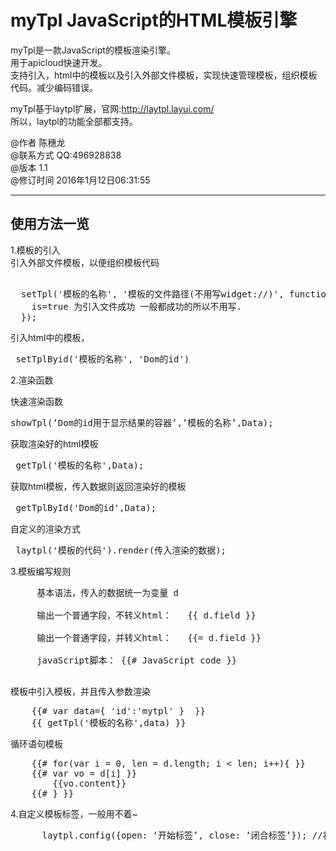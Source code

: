 <h1 id="mytpl-javascript的html模板引擎">myTpl JavaScript的HTML模板引擎</h1>

<p>myTpl是一款JavaScript的模板渲染引擎。 <br>
用于apicloud快速开发。 <br>
支持引入，html中的模板以及引入外部文件模板，实现快速管理模板，组织模板代码。减少编码错误。</p>

<p>myTpl基于laytpl扩展，官网:<a href="http://laytpl.layui.com/">http://laytpl.layui.com/</a> <br>
所以，laytpl的功能全部都支持。</p>

<p>@作者         陈穗龙 <br>
@联系方式       QQ:496928838 <br>
@版本             1.1 <br>
@修订时间       2016年1月12日06:31:55</p>

<hr>



<h2 id="使用方法一览">使用方法一览</h2>

<p>1.模板的引入 <br>
	引入外部文件模板，以便组织模板代码</p>

<pre> 
  setTpl('模板的名称', '模板的文件路径(不用写widget://)', function(is) {
	is=true 为引入文件成功 一般都成功的所以不用写.
  });
</pre>

<p>引入html中的模板，</p>

<pre> setTplByid('模板的名称', 'Dom的id') </pre>

<p>2.渲染函数 <br>
	 <p>快速渲染函数 </p>
	 <pre>showTpl(‘Dom的id用于显示结果的容器’,’模板的名称’,Data);</pre>

<p>获取渲染好的html模板</p>
 <pre> getTpl('模板的名称',Data); </pre>

 <p>获取html模板，传入数据则返回渲染好的模板</p>
 <pre> getTplById('Dom的id',Data);</pre>

 <p>自定义的渲染方式</p>
 <pre> laytpl('模板的代码').render(传入渲染的数据);</pre>

<p>3.模板编写规则 <br>
<pre>
	 基本语法，传入的数据统一为变量 d <br>
	 输出一个普通字段，不转义html：   {{ d.field }} <br>
	 输出一个普通字段，并转义html：   {{= d.field }} <br>
	 javaScript脚本： {{# JavaScript code }}<br>
</pre>
<p>模板中引入模板，并且传入参数渲染</p>
<pre>
	{{# var data={ 'id':'mytpl' }  }}
	{{ getTpl('模板的名称',data) }}
</pre>
   循环语句模板
<pre>
	{{# for(var i = 0, len = d.length; i &lt; len; i++){ }}
	{{# var vo = d[i] }}
		{{vo.content}}
	{{# } }}
</pre>

<p>4.自定义模板标签，一般用不着~ <br>
<pre>
	  laytpl.config({open: ‘开始标签’, close: ‘闭合标签’}); //初始化配置
</pre>
